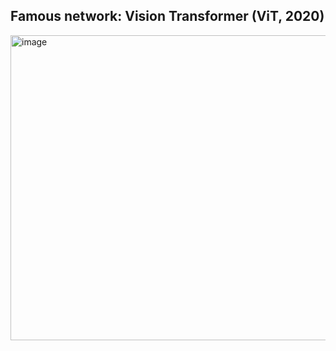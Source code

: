 ## Famous network: Vision Transformer (ViT, 2020)
<img width="642" height="488" alt="image" src="https://github.com/user-attachments/assets/c3611f64-f4e1-4f03-bbd6-efd480e0cc6e" />
